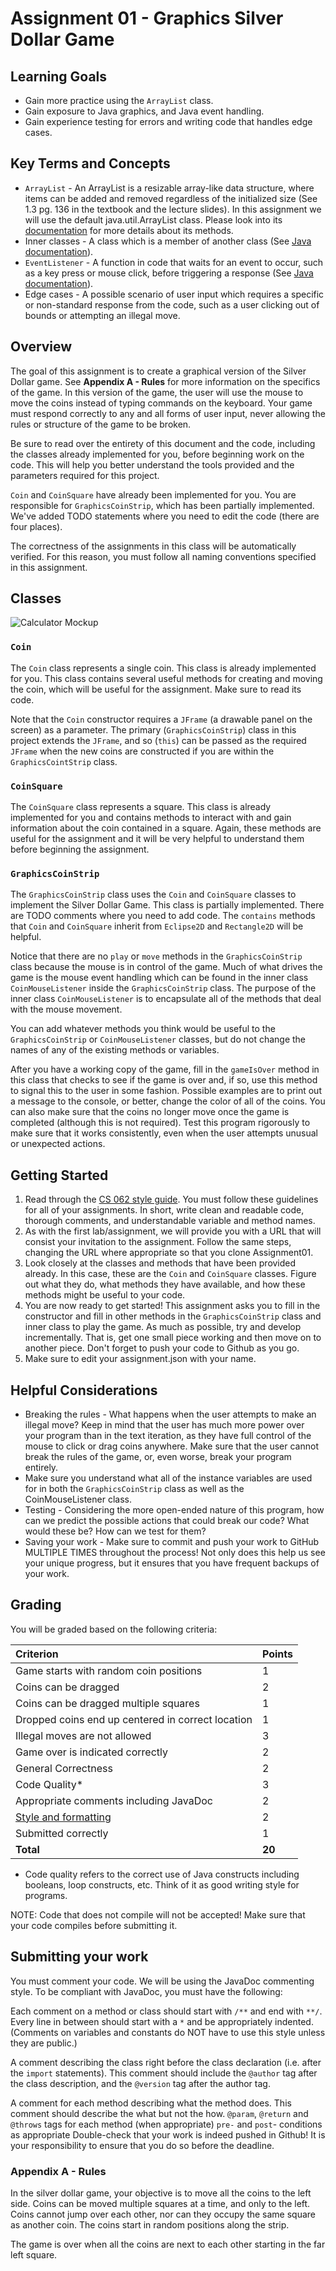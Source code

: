 # Assignment 01 - Graphics Silver Dollar Game

## Learning Goals

* Gain more practice using the `ArrayList` class. 
* Gain exposure to Java graphics, and Java event handling.
* Gain experience testing for errors and writing code that handles edge cases.

## Key Terms and Concepts
* `ArrayList` - An ArrayList is a resizable array-like data structure, where items can be added and removed regardless of the initialized size (See 1.3 pg. 136 in the textbook and the lecture slides). In this assignment we will use the default java.util.ArrayList class. Please look into its [documentation](https://docs.oracle.com/javase/8/docs/api/java/util/ArrayList.html) for more details about its methods.
* Inner classes - A class which is a member of another class (See [Java documentation](https://docs.oracle.com/javase/tutorial/java/javaOO/innerclasses.html)).
* `EventListener` - A function in code that waits for an event to occur, such as a key press or mouse click, before triggering a response (See  [Java documentation](https://docs.oracle.com/javase/tutorial/uiswing/events/intro.html)).
* Edge cases - A possible scenario of user input which requires a specific or non-standard response from the code, such as a user clicking out of bounds or attempting an illegal move.


## Overview
The goal of this assignment is to create a graphical version of the Silver Dollar game. See **Appendix A - Rules** for more information on the specifics of the game. In this version of the game, the user will use the mouse to move the coins instead of typing commands on the keyboard. Your game must respond correctly to any and all forms of user input, never allowing the rules or structure of the game to be broken.

Be sure to read over the entirety of this document and the code, including the classes already implemented for you, before beginning work on the code. This will help you better understand the tools provided and the parameters required for this project.

`Coin` and `CoinSquare` have already been implemented for you. You are responsible for `GraphicsCoinStrip`, which has been partially implemented. We've added TODO statements where you need to edit the code (there are four places).

The correctness of the assignments in this class will be automatically verified. For this reason, you must follow all naming conventions specified in this assignment.

## Classes

![Calculator Mockup](coinsquaremockup.png)

### `Coin`
The `Coin` class represents a single coin. This class is already implemented for you. This class contains several useful methods for creating and moving the coin, which will be useful for the assignment. Make sure to read its code.

Note that the `Coin` constructor requires a `JFrame` (a drawable panel
on the screen) as a parameter.  The primary (`GraphicsCoinStrip`) class 
in this project extends the `JFrame`, and so (`this`) can be passed
as the required `JFrame` when the new coins are constructed if you are within the `GraphicsCointStrip` class.

### `CoinSquare`
The `CoinSquare` class represents a square. This class is already implemented for you and contains methods to interact with and gain information about the coin contained in a square. Again, these methods are useful for the assignment and it will be very helpful to understand them before beginning the assignment.

### `GraphicsCoinStrip`
The `GraphicsCoinStrip` class uses the `Coin` and `CoinSquare` classes to implement the Silver Dollar Game. This class is partially implemented. There are TODO comments where you need to add code. The `contains` methods that `Coin` and `CoinSquare` inherit from `Eclipse2D` and `Rectangle2D` will be helpful.

Notice that there are no `play` or `move` methods in the `GraphicsCoinStrip` class because the mouse is in control of the game. Much of what drives the game is the mouse event handling which can be found in the inner class `CoinMouseListener` inside the `GraphicsCoinStrip` class. The purpose of the inner class `CoinMouseListener` is to encapsulate all of the methods that deal with the mouse movement.

You can add whatever methods you think would be useful to the `GraphicsCoinStrip` or `CoinMouseListener` classes, but do not change the names of any of the existing methods or variables.

After you have a working copy of the game, fill in the `gameIsOver` method in this class that checks to see if the game is over and, if so, use this method to signal this to the user in some fashion. Possible examples are to print out a message to the console, or better, change the color of all of the coins. You can also make sure that the coins no longer move once the game is completed (although this is not required). Test this program rigorously to make sure that it works consistently, even when the user attempts unusual or unexpected actions.

## Getting Started
1. Read through the [CS 062 style guide](https://github.com/pomonacs622020sp/Handouts/blob/master/style_guide.md "Style guide"). You must follow these guidelines for all of your assignments. In short, write clean and readable code, thorough comments, and understandable variable and method names.
2. As with the first lab/assignment, we will provide you with a URL that will consist your invitation to the assignment. Follow the same steps, changing the URL where appropriate so that you clone Assignment01.
3. Look closely at the classes and methods that have been provided already. In this case, these are the `Coin` and `CoinSquare` classes. Figure out what they do, what methods they have available, and how these methods might be useful to your code.
4. You are now ready to get started! This assignment asks you to fill in the constructor and fill in other methods in the `GraphicsCoinStrip` class and inner class to play the game. As much as possible, try and develop incrementally. That is, get one small piece working and then move on to another piece. Don't forget to push your code to Github as you go.
5. Make sure to edit your assignment.json with your name.

## Helpful Considerations
* Breaking the rules - What happens when the user attempts to make an illegal move? Keep in mind that the user has much more power over your program than in the text iteration, as they have full control of the mouse to click or drag coins anywhere. Make sure that the user cannot break the rules of the game, or, even worse, break your program entirely.
* Make sure you understand what all of the instance variables are used for in both the `GraphicsCoinStrip` class as well as the CoinMouseListener class.
* Testing - Considering the more open-ended nature of this program, how can we predict the possible actions that could break our code? What would these be? How can we test for them?
* Saving your work - Make sure to commit and push your work to GitHub MULTIPLE TIMES throughout the process! Not only does this help us see your unique progress, but it ensures that you have frequent backups of your work.

## Grading
You will be graded based on the following criteria:

| Criterion                                         | Points |
| :------------------------------------------------ | :----- |
| Game starts with random coin positions            | 1      |
| Coins can be dragged                              | 2      |
| Coins can be dragged multiple squares             | 1      |
| Dropped coins end up centered in correct location | 1      |
| Illegal moves are not allowed                     | 3      |
| Game over is indicated correctly                  | 2      |
| General Correctness                               | 2      |
| Code Quality*                                     | 3      |
| Appropriate comments including JavaDoc            | 2      |
| [Style and formatting](https://github.com/pomonacs622020sp/Handouts/blob/master/style_guide.md)                               | 2      |
| Submitted correctly                               | 1      |
| **Total**                                         | **20** |

* Code quality refers to the correct use of Java constructs including booleans, loop constructs, etc. Think of it as good writing style for programs.

NOTE: Code that does not compile will not be accepted! Make sure that your code compiles before submitting it.

## Submitting your work
You must comment your code. We will be using the JavaDoc commenting style. To be compliant with JavaDoc, you must have the following:

Each comment on a method or class should start with `/**` and end with `**/`. Every line in between should start with a `*` and be appropriately indented. (Comments on variables and constants do NOT have to use this style unless they are public.)

A comment describing the class right before the class declaration (i.e. after the `import` statements). This comment should include the `@author` tag after the class description, and the `@version` tag after the author tag.

A comment for each method describing what the method does. This comment should describe the what but not the how.
`@param`, `@return` and `@throws` tags for each method (when appropriate)
`pre-` and `post`- conditions as appropriate
Double-check that your work is indeed pushed in Github! It is your responsibility to ensure that you do so before the deadline.

### Appendix A - Rules

In the silver dollar game, your objective is to move all the coins to the left side. Coins can be moved multiple squares at a time, and only to the left. Coins cannot jump over each other, nor can they occupy the same square as another coin. The coins start in random positions along the strip.

The game is over when all the coins are next to each other starting in the far left square.
